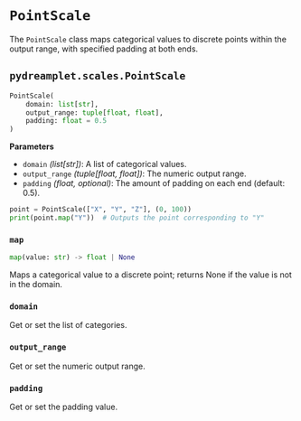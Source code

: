 # `PointScale`

The `PointScale` class maps categorical values to discrete points within the output range, with specified padding at both ends.

## <span class=class></span>`pydreamplet.scales.PointScale`

```py
PointScale(
    domain: list[str],
    output_range: tuple[float, float],
    padding: float = 0.5
)
```

<span class="param">**Parameters**</span>

- `domain` *(list[str])*: A list of categorical values.
- `output_range` *(tuple[float, float])*: The numeric output range.
- `padding` *(float, optional)*: The amount of padding on each end (default: 0.5).

```py
point = PointScale(["X", "Y", "Z"], (0, 100))
print(point.map("Y"))  # Outputs the point corresponding to "Y"
```

### <span class="meth"></span>`map`

```py
map(value: str) -> float | None
```

Maps a categorical value to a discrete point; returns None if the value is not in the domain.

### <span class="prop"></span>`domain`

Get or set the list of categories.

### <span class="prop"></span>`output_range`

Get or set the numeric output range.

### <span class="prop"></span>`padding`

Get or set the padding value.
